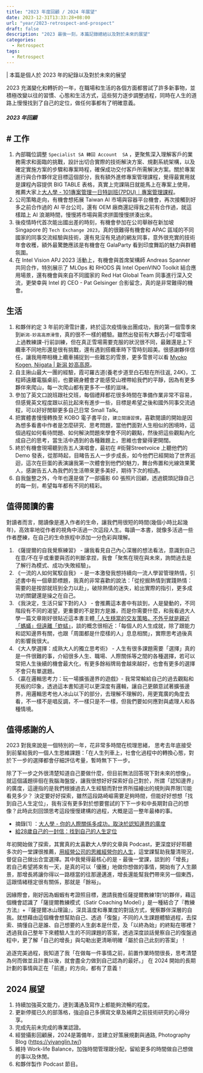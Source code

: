 ```yaml
---
title: "2023 年度回顧 / 2024 年展望"
date: 2023-12-31T13:33:28+08:00
url: "year/2023-retrospect-and-prospect"
draft: false
description: "2023 最後一刻，本篇記錄總結以及對於未來的展望"
categories:
  - Retrospect
tags:
  - Retrospect
---
```


| 本篇是個人於 2023 年的紀錄以及對於未來的展望 

2023 充滿變化和轉折的一年，在職場和生活的各個方面都嘗試了許多新事物，並積極改變以往的習慣、心態和生活方式，這些努力逐步調整過程，同時在人生的道路上慢慢找到了自己的定位，做任何事都有了明確意義。

##### [](#2023-年回顧 " 2022 年回顧")2023 年回顧

## # 工作
1. 內部職位調整 `Specialist SA 轉回 Account  SA` ，更聚焦深入理解客戶的業務需求和面臨的挑戰，設計出切合實際的技術解決方案、規劃系統架構，以及確定實施方案的步驟和專案時程，確保成功交付客戶所需解決方案。關於專案進行與合作夥伴定目標這個部分，我有額外進修專案管理課程，覺得最實用就是課程內容提供 BIG TABLE 表格，真實上完課隔日就能馬上在專案上使用，推薦大家上[大人學 - 101專案管理一日特訓班(7PDU)｜專案管理課程](https://shop.darencademy.com/product/view/id/1)。
2. 公司策略走向，有機會想拓展 Taiwan AI 市場與容器平台機會，再次接觸到好多之前合作過的 AI 平台公司，還有 OEM 廠商還記得我之前有合作過，就這樣踏上 AI 浪潮時間，慢慢將市場與需求拼圖慢慢拼湊出來。
3. 後疫情時代首次能出國出差的時刻，有機會參加在公司舉辦在新加坡 Singapore 的 `Tech Exchange 2023`，真的很難得有機會和 APAC 區域的不同國家的同事交流經驗與技術，還有見沒有見過的網友同事，意外很充實的技術年會收穫，額外最驚艷應該是有機會在 GalaParty 看到印度舞蹈的魅力與群體氛圍。
4. 在 Intel Vision APJ 2023 活動上，有機會與首席架構師 Andreas Spanner 共同合作，特別展示了 MLOps 和 RHODS 與 Intel OpenVINO Toolkit 結合應用場景，還有機會與來自不同國家的 Red Hat Global Team 同事進行深入交流，更榮幸與 Intel 的 CEO - Pat Gelsinger 合影留念，真的是非常難得的機會。

## 生活
1. 和夥伴約定 3 年前的滑雪計畫，終於這次疫情後出團成功，我的第一個雪季來到`新潟-妙高高原滑雪`，真的很不一樣的體驗。雖然出發前有大夥去小叮噹雪場上過教練課-行前訓練，但在真正雪場需要克服的狀況很不同，最難還是上下纜車不同地形還是很有挑戰，還有遇到搭纜車時下雪時刻超美。很感謝夥伴信任，讓我用帶相機上纜車捕捉到一些難忘的雪景，更多雪景可以看 [Myoko Kogen, Niigata | 新潟 妙高高原](https://yiyanglin.tw/myoko-kogen)。
2. 自主揪山最大一團的經驗，霞可羅古道(養老步道至白石駐在所往返, 24K)，工程師遠離電腦桌前，也要親身體會才能感受山裡帶給我們的平靜，因為有更多夥伴來爬山，每一次爬山都有更多不一樣的滋味。
3. 參加了英文口說班跟社交班，每個禮拜都花很多時間在準備作業非常不容易，但感覺英文程度跟以前比起來有進步一些，目標是希望之後和國外同事交流過程，可以好好閒聊更多自己日常 Small Talk。
4. 把實體書慢慢轉換至 KOBO 電子書平台，`建立閱讀習慣`，喜歡閱讀的開始是因為想多看書中作者是怎麼研究、思考問題，當他們面對人生相似的困境時，這個過程如何看待問題、如何解決問題來學會不同的觀點，然後把這些觀點內化成自己的思考，當生活中遇到的各種難題上，思維也會變得更開闊。
5. 終於有機會現場聽到告五人演唱會，最初在 #街聲Streetvoice 上聽他們的 Demo 發表，從那時起，目睹告五人一步步成長，如今他們已經開始了世界巡迴，這次在巨蛋的表演讓我第一次體會到他們的魅力，舞台佈置和光線效果驚人，感謝告五人為我們的生活帶來更多美好，期待下次的相遇。
6. 自我盤整之外，今年也還是做了一部攝影 60 張照片回顧，透過鏡頭記錄自己的每一刻，希望每年都有不同的精彩。

## 值得閱讀的書

對讀者而言，閱讀像是進入作者的生命，讓我們用很短的時間(幾個小時比起幾年)，高效率地從作者的視角中活過一次這段人生。每讀一本書，就像多活過一些作者歷練，在自己的生命旅程中添加一分色彩與理解。

1. 《薩提爾的自我覺察練習》 - 讓我看見自己內心深層的想法看法，意識到自己在意/不在乎或重要與否的判斷拿捏，我會「聚焦在現在與未來，詢問過去是了解行為模式、成功/失敗經驗」。
2. 《一流的人如何駕馭自我》 - 是一本激發我想持續向一流人學習管理熱情，引述書中有一個章節標題，我真的非常喜歡的說法：「從挖掘熱情到實踐熱情：需要的是按部就班到全力以赴」，破除熱情的迷失，給出實際的指引，更多成功的關鍵還是操之在自己。
3. 《我決定，生活只留下對的人》 - 會推薦這本書中有談到，人是變動的，不同階段有不同的渴望，更重要的不是對方是誰，而是你需要什麼，和我看過大人學一篇文章剛好很貼近這本書主體[「人生穩當的交友策略，不外乎就是親近「螞蟻」但遠離「蚱蜢」](https://www.darencademy.com/article/view/id/16754)，談的概念很相近：「每個人的人生成就，除了跟能力和認知邊界有關，也跟「周圍都是什麼樣的人」息息相關」，實際思考過後真的影響我很大。
4. 《大人學選擇：成熟大人的獨立思考術》 - 人生有很多課題需要「選擇」真的是一件很難的事，介紹很多人生、職場、人際關係等之間的各種選擇，若可以常把人生後續的機會最大化，有更多餘裕牌局會越來越好，也會有更多的選擇不會只有單選題。
5. 《贏在邏輯思考力：玩一場擴張邊界的遊戲》- 我常常輸給自己的過去觀點和死板的印象，透過這本書知道可以更深度有邏輯，讓自己更願意試著擴張邊界，用邏輯思考他人冰山以下的部分，去理解不理解的，用更寬廣的角度去看，不一樣不是唱反調，不一樣只是不一樣，但我們要如何應對與處理人和各種情境。


## 值得感謝的人

2023 對我來說是一個特別的一年，花非常多時間在梳理思緒，
思考去年底接受到前輩給我的一個人生思維課題：「在人生列車上，社會化過程中的轉換心態，對於下一步的選擇都會仔細評估考量，暫時無下下一步。

除了下一步之外很清楚知道自己要做什麼，但目前無法回答現下對未來的想像」。就這個議題徘徊在我腦海盤旋，讓我很想好好探索好自己對於，所謂「認知邊界」的廣度，這邊指的是我們根據過去人生經驗而對世界所描繪出的規則與界限[1]能看見多少？ 決定要好好探索，雖然這段路崎嶇需要足夠時間，但能好好想想「找到自己人生定位」，我有沒有更多對於想要嘗試的下下一步和中長期對自己的想像？此時此刻回頭思考這段慢慢建構的過程，大概是這一整年最棒的事。

- 摘錄[1] ：[大人學 - 你的人際關係多成功，取決於認知邊界的廣度](https://www.darencademy.com/article/view/id/16525)
- [給28歲自己的一封信：找到自己的人生定位](https://womany.net/read/article/11211)

年初開始做了探索，其實真的太喜歡大人學的文章與 Podcast，更深度好好聆聽多次的一堂課很推薦，[用經營公司的思維經營你的人生](https://shop.darencademy.com/product/view/id/116)，這堂課幫助我釐清現況，督促自己做出合宜選擇。其中我覺得最核心的是 - 最後一堂課，談到的「增長」若自己希望將來有一天，是真的可以「優雅」地做你想做的事情，開始有了人生願景，那增長將讓你得以一路穩當的往那邊邁進，增長還能幫我們帶來另一個東西，這跟情緒穩定很有關係，那就是「餘裕」。

因緣際會，剛好因為蝦蝦有考證照目標，邀請我擔任薩提爾教練1對1的夥伴，藉這個機會認識了「薩提爾教練模式（Satir Coaching Model）」是一種結合了『教練方法』+『薩提爾冰山理論』，深具溫度和專業度的對話方式，覺察夥伴深層的自我。就想藉由這個機會想幫助自己、透過「復盤」不同的人生課題體驗過程，去探索、搞懂自己是誰、自己想要的人生劇本是什麼，及「以終為始」的終點在哪裡？ 透過我自己整年下來體驗人生的不同課題的答案，透過深度談話覺察自己的復盤過程中，更了解「自己的增長」與勾勒出更清晰明確「屬於自己此刻的答案」！

追逐完美過程，我知道了我「在做每一件事情之前，前置作業時間很長，思考清楚為何而做並且計畫以後，就會盡全力做到自己認為的最好。」
在 2024 開始的長期計劃的事情與正在「前進」的方向，都有了意義！

## 2024 展望
1. 持續加強英文能力，達到溝通及寫作上都能夠流暢的程度。
2. 更新停擺已久的部落格，強迫自己多撰寫文章及補齊之前技術研究的心得分享。
3. 完成先前未完成的專業認證。
4. 經營攝影回顧展，2024是籌備年，並建立好策展規劃與通路, Photography Blog (https://yiyanglin.tw/)
5. 維持 Work-life Balance，加強時間管理跟分配，留給更多的時間做自己想做的事以及休閒。
6. 和夥伴製作 Podcast 節目。
